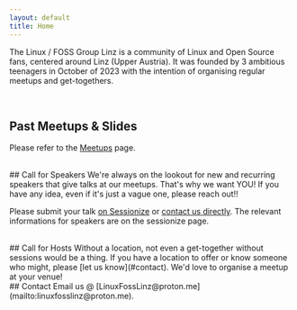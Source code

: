 ```yaml
---
layout: default
title: Home
---
```


The Linux / FOSS Group Linz is a community of Linux and Open Source fans, centered around Linz (Upper Austria).
It was founded by 3 ambitious teenagers in October of 2023 with the intention of organising regular meetups and get-togethers.

<br>

## Past Meetups & Slides
Please refer to the [Meetups](/meetups) page.

<br>
## Call for Speakers
We're always on the lookout for new and recurring speakers that give talks at our meetups.
That's why we want YOU!
If you have any idea, even if it's just a vague one, please reach out!!

Please submit your talk [on Sessionize](https://sessionize.com/linux-foss-linz-meetup/) or [contact us directly](#contact).
The relevant informations for speakers are on the sessionize page.

<br>
## Call for Hosts
Without a location, not even a get-together without sessions would be a thing.
If you have a location to offer or know someone who might, please [let us know](#contact).
We'd love to organise a meetup at your venue!

<br>
## Contact
Email us @ [LinuxFossLinz@proton.me](mailto:linuxfosslinz@proton.me).
